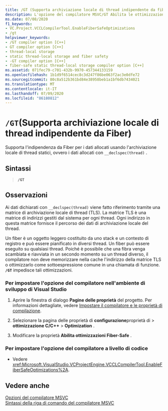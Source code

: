 ```yaml
---
title: /GT (Supporta archiviazione locale di thread indipendente da fiber)
description: L'opzione del compilatore MSVC/GT Abilita le ottimizzazioni sicure per i dati di archiviazione locali di thread.
ms.date: 07/08/2020
f1_keywords:
- VC.Project.VCCLCompilerTool.EnableFiberSafeOptimizations
- /gt
helpviewer_keywords:
- /GT compiler option [C++]
- GT compiler option [C++]
- thread-local storage
- static thread-local storage and fiber safety
- -GT compiler option [C++]
- fiber-safe static thread-local storage compiler option [C++]
ms.assetid: 071fec79-c701-432b-9970-457344133159
ms.openlocfilehash: 1b1d9f6514cec8c3d247f86be063f2ac3e0dfe72
ms.sourcegitcommit: 80c8a512b361bd84e38958beb1a1bf6db7434021
ms.translationtype: MT
ms.contentlocale: it-IT
ms.lasthandoff: 07/09/2020
ms.locfileid: "86180812"
---
```

# <a name="gt-support-fiber-safe-thread-local-storage"></a>`/GT`(Supporta archiviazione locale di thread indipendente da Fiber)

Supporta l'indipendenza da Fiber per i dati allocati usando l'archiviazione locale di thread statici, ovvero i dati allocati con `__declspec(thread)` .

## <a name="syntax"></a>Sintassi

> **`/GT`**

## <a name="remarks"></a>Osservazioni

Ai dati dichiarati con `__declspec(thread)` viene fatto riferimento tramite una matrice di archiviazione locale di thread (TLS). La matrice TLS è una matrice di indirizzi gestiti dal sistema per ogni thread. Ogni indirizzo in questa matrice fornisce il percorso dei dati di archiviazione locale del thread.

Un fiber è un oggetto leggero costituito da uno stack e un contesto di registro e può essere pianificato in diversi thread. Un fiber può essere eseguito su qualsiasi thread. Poiché è possibile che una fibra venga scambiata e riavviata in un secondo momento su un thread diverso, il compilatore non deve memorizzare nella cache l'indirizzo della matrice TLS o ottimizzarlo come sottoespressione comune in una chiamata di funzione. **`/GT`** impedisce tali ottimizzazioni.

### <a name="to-set-this-compiler-option-in-the-visual-studio-development-environment"></a>Per impostare l'opzione del compilatore nell'ambiente di sviluppo di Visual Studio

1. Aprire la finestra di dialogo **Pagine delle proprietà** del progetto. Per informazioni dettagliate, vedere [Impostare il compilatore e le proprietà di compilazione](../working-with-project-properties.md).

1. Selezionare la pagina delle proprietà di **configurazione**proprietà di  >  **ottimizzazione C/C++**  >  **Optimization** .

1. Modificare la proprietà **Abilita ottimizzazioni Fiber-Safe** .

### <a name="to-set-this-compiler-option-programmatically"></a>Per impostare l'opzione del compilatore a livello di codice

- Vedere <xref:Microsoft.VisualStudio.VCProjectEngine.VCCLCompilerTool.EnableFiberSafeOptimizations%2A>.

## <a name="see-also"></a>Vedere anche

[Opzioni del compilatore MSVC](compiler-options.md)<br/>
[Sintassi della riga di comando del compilatore MSVC](compiler-command-line-syntax.md)
